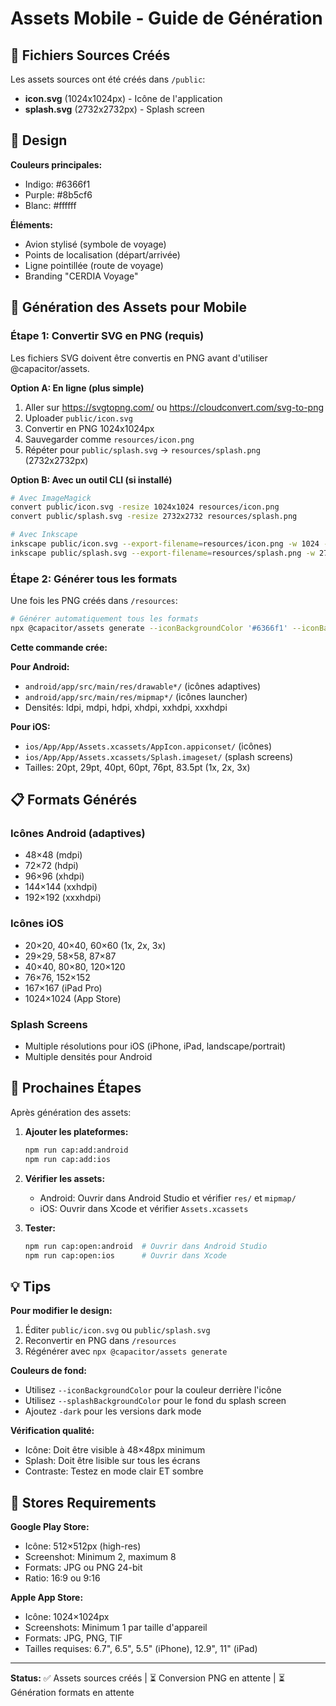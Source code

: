 # Assets Mobile - Guide de Génération

## 📱 Fichiers Sources Créés

Les assets sources ont été créés dans `/public`:

- **icon.svg** (1024x1024px) - Icône de l'application
- **splash.svg** (2732x2732px) - Splash screen

## 🎨 Design

**Couleurs principales:**
- Indigo: #6366f1
- Purple: #8b5cf6
- Blanc: #ffffff

**Éléments:**
- Avion stylisé (symbole de voyage)
- Points de localisation (départ/arrivée)
- Ligne pointillée (route de voyage)
- Branding "CERDIA Voyage"

## 🔧 Génération des Assets pour Mobile

### Étape 1: Convertir SVG en PNG (requis)

Les fichiers SVG doivent être convertis en PNG avant d'utiliser @capacitor/assets.

**Option A: En ligne (plus simple)**
1. Aller sur https://svgtopng.com/ ou https://cloudconvert.com/svg-to-png
2. Uploader `public/icon.svg`
3. Convertir en PNG 1024x1024px
4. Sauvegarder comme `resources/icon.png`
5. Répéter pour `public/splash.svg` → `resources/splash.png` (2732x2732px)

**Option B: Avec un outil CLI (si installé)**
```bash
# Avec ImageMagick
convert public/icon.svg -resize 1024x1024 resources/icon.png
convert public/splash.svg -resize 2732x2732 resources/splash.png

# Avec Inkscape
inkscape public/icon.svg --export-filename=resources/icon.png -w 1024 -h 1024
inkscape public/splash.svg --export-filename=resources/splash.png -w 2732 -h 2732
```

### Étape 2: Générer tous les formats

Une fois les PNG créés dans `/resources`:

```bash
# Générer automatiquement tous les formats
npx @capacitor/assets generate --iconBackgroundColor '#6366f1' --iconBackgroundColorDark '#4338ca' --splashBackgroundColor '#6366f1' --splashBackgroundColorDark '#4338ca'
```

**Cette commande crée:**

**Pour Android:**
- `android/app/src/main/res/drawable*/` (icônes adaptives)
- `android/app/src/main/res/mipmap*/` (icônes launcher)
- Densités: ldpi, mdpi, hdpi, xhdpi, xxhdpi, xxxhdpi

**Pour iOS:**
- `ios/App/App/Assets.xcassets/AppIcon.appiconset/` (icônes)
- `ios/App/App/Assets.xcassets/Splash.imageset/` (splash screens)
- Tailles: 20pt, 29pt, 40pt, 60pt, 76pt, 83.5pt (1x, 2x, 3x)

## 📋 Formats Générés

### Icônes Android (adaptives)
- 48×48 (mdpi)
- 72×72 (hdpi)
- 96×96 (xhdpi)
- 144×144 (xxhdpi)
- 192×192 (xxxhdpi)

### Icônes iOS
- 20×20, 40×40, 60×60 (1x, 2x, 3x)
- 29×29, 58×58, 87×87
- 40×40, 80×80, 120×120
- 76×76, 152×152
- 167×167 (iPad Pro)
- 1024×1024 (App Store)

### Splash Screens
- Multiple résolutions pour iOS (iPhone, iPad, landscape/portrait)
- Multiple densités pour Android

## 🚀 Prochaines Étapes

Après génération des assets:

1. **Ajouter les plateformes:**
   ```bash
   npm run cap:add:android
   npm run cap:add:ios
   ```

2. **Vérifier les assets:**
   - Android: Ouvrir dans Android Studio et vérifier `res/` et `mipmap/`
   - iOS: Ouvrir dans Xcode et vérifier `Assets.xcassets`

3. **Tester:**
   ```bash
   npm run cap:open:android  # Ouvrir dans Android Studio
   npm run cap:open:ios      # Ouvrir dans Xcode
   ```

## 💡 Tips

**Pour modifier le design:**
1. Éditer `public/icon.svg` ou `public/splash.svg`
2. Reconvertir en PNG dans `/resources`
3. Régénérer avec `npx @capacitor/assets generate`

**Couleurs de fond:**
- Utilisez `--iconBackgroundColor` pour la couleur derrière l'icône
- Utilisez `--splashBackgroundColor` pour le fond du splash screen
- Ajoutez `-dark` pour les versions dark mode

**Vérification qualité:**
- Icône: Doit être visible à 48×48px minimum
- Splash: Doit être lisible sur tous les écrans
- Contraste: Testez en mode clair ET sombre

## 📱 Stores Requirements

**Google Play Store:**
- Icône: 512×512px (high-res)
- Screenshot: Minimum 2, maximum 8
- Formats: JPG ou PNG 24-bit
- Ratio: 16:9 ou 9:16

**Apple App Store:**
- Icône: 1024×1024px
- Screenshots: Minimum 1 par taille d'appareil
- Formats: JPG, PNG, TIF
- Tailles requises: 6.7", 6.5", 5.5" (iPhone), 12.9", 11" (iPad)

---

**Status:** ✅ Assets sources créés | ⏳ Conversion PNG en attente | ⏳ Génération formats en attente
